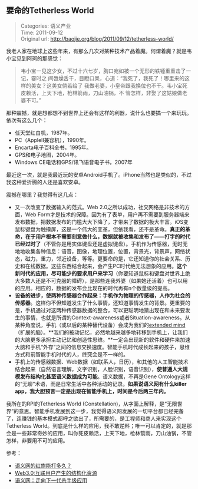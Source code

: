 要命的Tetherless World
---
    
> Categories: 语义产业  
> Time: 2011-09-12  
> Original url: <http://baojie.org/blog/2011/09/12/tetherless-world/>
    
我老人家在地球上这些年来，有那么几次对某种技术产品着魔。何谓着魔？就是韦小宝见到阿珂的那感觉：
> 韦小宝一见这少女，不过十六七岁，胸口宛如被一个无形的铁锤重重击了一记，霎时之 间唇燥舌干，目瞪口呆，心道：“我死了，我死了！哪里来的这样的美女？这美女倘若给了 我做老婆，小皇帝跟我换位也不干。韦小宝死皮赖活，上天下地，枪林箭雨，刀山油锅，不 管怎样，非娶了这姑娘做老婆不可。”

那种震撼，就是想都想不到世界上还会有这样的利器，说什么也要搞一个来玩玩。依次有这么几个：

- 任天堂红白机，1987年。
- PC（AppleII兼容机），1990年。
- Encarta电子百科全书，1995年。
- GPS和电子地图，2004年。
- Windows CE电话和GPS/讯飞语音电子书，2007年

最近这一次，就是我最近玩的安卓Android手机了。iPhone当然也是类似的，不过我这种爱折腾的人还是喜欢安卓。

震撼在哪里？我觉得有这几点：

- 又一次改变了数据输入的范式。Web 2.0之所以成功，社交网络是非技术的方面，Web Form才是技术的保障。因为有了表单，用户再不需要到服务器端来发布数据，把数据发布的门槛大大下降了，才带来了数据的极大丰富。iOS变鼠标键盘为触摸屏，这是一个伟大的变革，但依我看，还不是革命。**真正的革命，在于用户根本不需要刻意做什么，数据就被收集和发布了——打字的时代已经过时了**（不管你是用实体键盘还是虚拟键盘）。手机作为传感器，无时无地地收集各种信息：语音，图像，地理位置，位置，背景光，背景声，网络状态，磁力，重力，邻近设备，等等。更要命的是，它还知道你的社会关系、历史和在线数据。这些东西结合起来，会产生PC时代绝无法想象的应用。**这个新时代的应用，尽可能少的要求用户来学习**（你要知道鼠标和键盘对世界上绝大多数人还是不可克服的障碍），是那些连我外婆（如果她还活着）也可以用的应用。相应的，数据的发布会比现在的时代再有n个数量级的提高。
- **设备的进步，使两种传感器合作起来：手机作为物理的传感器，人作为社会的传感器**。这样你不但知道发生了什么事情，还知道事情发生的背景。更重要的是，手机通过对这两种传感器数据的整合，可以更聪明地猜出现在和未来要发生的事情，也就是所谓的Context-awareness或者Situation-awareness。从某种角度说，手机（或以后的某种替代设备）会成为我们的[extended mind](http://blog.baojie.org/2011/04/14/web-brain/)（扩展的脑）。**我们的被动记忆，必然地越来越多地转移到手机上，让我们的大脑更多承担主动记忆和创造性思维。**一定会出现新的软件和硬件来加速大脑和手机“外存”之间的信息交换速度。智能手机时代成长起来的孩子，思维方式和前智能手机时代的人，终究会是不一样的。
- 手机上的传感器数据、Web数据（如联系人，日历），和其他的人工智能技术结合起来（自然语言理解，文字识别，人脸识别，语音识别），**使普通人大规模发布结构化甚至语义数据成为可能**。语义数据，不再是Gene Ontology这样的“无聊”术语，而是日常生活中各种活动的记录。**如果说语义网有什么killer app，我大胆预言一定是出现在智能手机上，时间是今后两三年内。**

我所在的RPI的Tetherless World (Constellation)，从字面上解释，是“无限世界”的意思。智能手机发展到这一步，我觉得语义网发展的一切平台都已经完备了，连赚钱的基本模式都呼之欲出了，所需要的，是工程师和商人来实现这个Tetherless World。到底是什么样的应用，我不敢逆料；唯一可以肯定的，就是那会是一些非常奇妙的应用，叫你死皮赖活，上天下地，枪林箭雨，刀山油锅，不管怎样，非要用不可的应用。

参考：

- [语义网的红旗能打多久？](http://baojie.org/blog/2011/06/16/semantic-web-red-flag/)
- [Web3.0:互联用户产生的结构化资源](http://blog.baojie.org/2011/05/03/web3/)
- [语义网：走向下一代杀手级应用](http://blog.baojie.org/2011/04/04/killer-app/)    
    